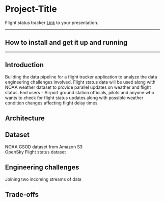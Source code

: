 # Project-Title

Flight status tracker
[Link](#) to your presentation.

<hr/>

## How to install and get it up and running


<hr/>

## Introduction
Building the data pipeline for a flight tracker application to analyze the data engineering challenges involved.  Flight status data will be used along with NOAA weather dataset to provide parallel updates on weather and flight status. End users - Airport ground station officials, pilots and anyone who wants to check for flight status updates along with possible weather condition changes affecting flight delay times.
## Architecture

## Dataset

NOAA GSOD dataset from Amazon S3
</br>
OpenSky Flight status dataset

## Engineering challenges
Joining two incoming streams of data

## Trade-offs
